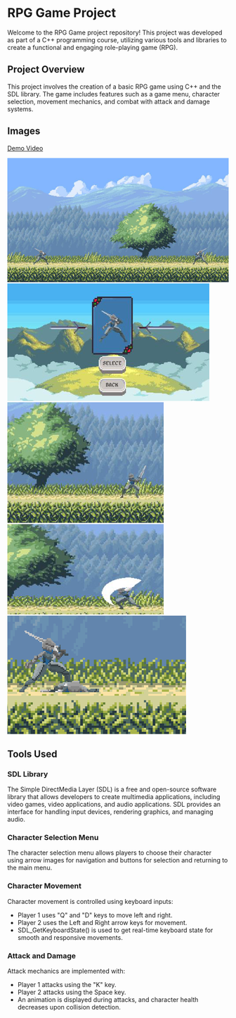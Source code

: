 # RPG Game Project

Welcome to the RPG Game project repository! This project was developed as part of a C++ programming course, utilizing various tools and libraries to create a functional and engaging role-playing game (RPG).


## Project Overview

This project involves the creation of a basic RPG game using C++ and the SDL library. The game includes features such as a game menu, character selection, movement mechanics, and combat with attack and damage systems.

## Images
<div align="left">

<a href="https://drive.google.com/file/d/14GZQ9ddEChWRAuJqyQUONSqygPDM6Kg9/preview">Demo Video</a>

![alt text](image-1.png)
![alt text](image.png)
![alt text](image-2.png)
![alt text](image-3.png)
![alt text](image-4.png)

</div>

## Tools Used

### SDL Library

The Simple DirectMedia Layer (SDL) is a free and open-source software library that allows developers to create multimedia applications, including video games, video applications, and audio applications. SDL provides an interface for handling input devices, rendering graphics, and managing audio.


### Character Selection Menu

The character selection menu allows players to choose their character using arrow images for navigation and buttons for selection and returning to the main menu.

### Character Movement

Character movement is controlled using keyboard inputs:
- Player 1 uses "Q" and "D" keys to move left and right.
- Player 2 uses the Left and Right arrow keys for movement.
- SDL_GetKeyboardState() is used to get real-time keyboard state for smooth and responsive movements.

### Attack and Damage

Attack mechanics are implemented with:
- Player 1 attacks using the "K" key.
- Player 2 attacks using the Space key.
- An animation is displayed during attacks, and character health decreases upon collision detection.

